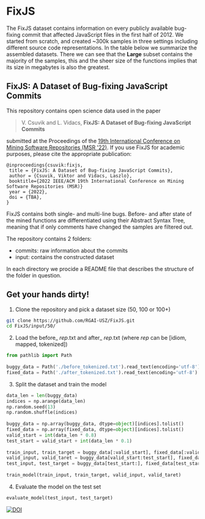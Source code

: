 # FixJS
The FixJS dataset contains information on every publicly available bug-fixing commit that affected JavaScript files in the first half of 2012. We started from scratch, and created ~300k samples in three settings including different source code representations. In the table below we summarize the assembled datasets. There we can see that the **Large** subset contains the majority of the samples, this and the sheer size of the functions implies that its size in megabytes is also the greatest.

## FixJS: A Dataset of Bug-fixing JavaScript Commits

This repository contains open science data used in the paper 

> V. Csuvik and L. Vidacs,  **FixJS: A Dataset of Bug-fixing JavaScript Commits**

submitted at the Proceedings of the [19th International Conference on Mining Software Repositories (MSR '22)](https://conf.researchr.org/track/msr-2022/msr-2022-data-showcase). If you use FixJS for academic purposes, please cite the appropriate publication:
```
@inproceedings{csuvik:fixjs,
 title = {FixJS: A Dataset of Bug-fixing JavaScript Commits},
 author = {Csuvik, Viktor and Vidacs, Laszlo},
 booktitle={2022 IEEE/ACM 19th International Conference on Mining Software Repositories (MSR)}
 year = {2022},
 doi = {TBA},
}
```

FixJS contains both single- and multi-line bugs. Before- and after state of the mined functions are differentiated using their Abstract Syntax Tree, meaning that if only comments have changed the samples are filtered out.

The repository contains 2 folders:
 - commits: raw information about the commits
 - input: contains the constructed dataset

In each directory we procide a README file that describes the structure of the folder in question.
 
## Get your hands dirty!
1. Clone the repository and pick a dataset size (50, 100 or 100+)
```bash
git clone https://github.com/RGAI-USZ/FixJS.git
cd FixJS/input/50/
```

2. Load the before_ _rep_.txt and after_ _rep_.txt (where _rep_ can be [idiom, mapped, tokenized])
```python
from pathlib import Path
 
buggy_data = Path('./before_tokenized.txt').read_text(encoding='utf-8').splitlines()
fixed_data = Path('./after_tokenized.txt').read_text(encoding='utf-8').splitlines()
```

3. Split the dataset and train the model
```python
data_len = len(buggy_data)
indices = np.arange(data_len)
np.random.seed(13)
np.random.shuffle(indices)
 
buggy_data = np.array(buggy_data, dtype=object)[indices].tolist()
fixed_data = np.array(fixed_data, dtype=object)[indices].tolist()
valid_start = int(data_len * 0.8)
test_start = valid_start + int(data_len * 0.1)
 
train_input, train_target = buggy_data[:valid_start], fixed_data[:valid_start]
valid_input, valid_taret = buggy_data[valid_start:test_start], fixed_data[valid_start:test_start]
test_input, test_target = buggy_data[test_start:], fixed_data[test_start:]
 
train_model(train_input, train_target, valid_input, valid_taret)
```

4. Evaluate the model on the test set
```python
evaluate_model(test_input, test_target)
```

[![DOI](https://zenodo.org/badge/448797879.svg)](https://zenodo.org/badge/latestdoi/448797879)
